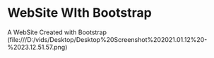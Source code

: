# WebSite WIth Bootstrap
 A WebSite Created with Bootstrap
 (file:///D:/vids/Desktop/Desktop%20Screenshot%202021.01.12%20-%2023.12.51.57.png)
